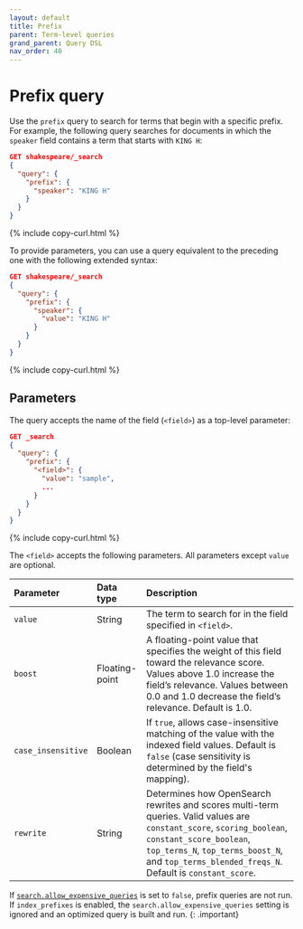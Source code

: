 ```yaml
---
layout: default
title: Prefix
parent: Term-level queries
grand_parent: Query DSL
nav_order: 40
---
```


# Prefix query

Use the `prefix` query to search for terms that begin with a specific prefix. For example, the following query searches for documents in which the `speaker` field contains a term that starts with `KING H`:

```json
GET shakespeare/_search
{
  "query": {
    "prefix": {
      "speaker": "KING H"
    }
  }
}
```
{% include copy-curl.html %}

To provide parameters, you can use a query equivalent to the preceding one with the following extended syntax:

```json
GET shakespeare/_search
{
  "query": {
    "prefix": {
      "speaker": {
        "value": "KING H"
      }
    }
  }
}
```
{% include copy-curl.html %}


## Parameters

The query accepts the name of the field (`<field>`) as a top-level parameter:

```json
GET _search
{
  "query": {
    "prefix": {
      "<field>": {
        "value": "sample",
        ...
      }
    }
  }
}
```
{% include copy-curl.html %}

The `<field>` accepts the following parameters. All parameters except `value` are optional.

Parameter | Data type | Description
:--- | :--- | :---
`value` | String | The term to search for in the field specified in `<field>`.
`boost` | Floating-point | A floating-point value that specifies the weight of this field toward the relevance score. Values above 1.0 increase the field’s relevance. Values between 0.0 and 1.0 decrease the field’s relevance. Default is 1.0.
`case_insensitive` | Boolean | If `true`, allows case-insensitive matching of the value with the indexed field values. Default is `false` (case sensitivity is determined by the field's mapping).
`rewrite` | String | Determines how OpenSearch rewrites and scores multi-term queries. Valid values are `constant_score`, `scoring_boolean`, `constant_score_boolean`, `top_terms_N`, `top_terms_boost_N`, and `top_terms_blended_freqs_N`. Default is `constant_score`.

If [`search.allow_expensive_queries`]({{site.url}}{{site.baseurl}}/query-dsl/index/#expensive-queries) is set to `false`, prefix queries are not run. If `index_prefixes` is enabled, the `search.allow_expensive_queries` setting is ignored and an optimized query is built and run.
{: .important}
